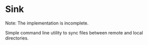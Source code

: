 # Sink

Note: The implementation is incomplete.

Simple command line utility to sync files between remote and local directories.
